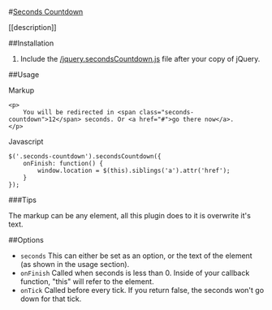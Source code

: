 #[Seconds Countdown](https://raw.github.com/farzher/secondsCountdown/master/src/jquery.secondsCountdown.js)

[[description]]

##Installation

1. Include the [/jquery.secondsCountdown.js](https://raw.github.com/farzher/secondsCountdown/master/src/jquery.secondsCountdown.js) file after your copy of jQuery.

##Usage

Markup

	<p>
		You will be redirected in <span class="seconds-countdown">12</span> seconds. Or <a href="#">go there now</a>.
	</p>

Javascript

	$('.seconds-countdown').secondsCountdown({
		onFinish: function() {
			window.location = $(this).siblings('a').attr('href');
		}
	});

###Tips

The markup can be any element, all this plugin does to it is overwrite it's text.

##Options

 - `seconds`
	This can either be set as an option, or the text of the element (as shown in the usage section).
 - `onFinish`
 	Called when seconds is less than 0. Inside of your callback function, "this" will refer to the element.
 - `onTick`
 	Called before every tick. If you return false, the seconds won't go down for that tick.
